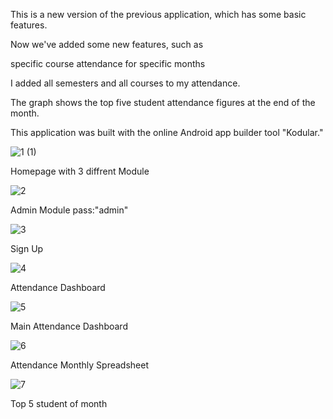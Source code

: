This is a new version of the previous application, which has some basic features.

Now we've added some new features, such as

specific course attendance for specific months

I added all semesters and all courses to my attendance.

The graph shows the top five student attendance figures at the end of the month.

This application was built with the online Android app builder tool "Kodular."


![1 (1)](https://user-images.githubusercontent.com/65550041/209725431-6f9e7c5c-3e4d-4862-ab9c-919265a4feae.jpg)

Homepage with 3 diffrent Module




![2](https://user-images.githubusercontent.com/65550041/209725441-e0b95821-852a-40c5-a36e-ae6c7f2a4e38.jpg)

Admin Module pass:"admin"




![3](https://user-images.githubusercontent.com/65550041/209725448-e60dd65d-d893-4d8e-b1a9-72ece2741b6a.jpg)

Sign Up




![4](https://user-images.githubusercontent.com/65550041/209725454-fb3da1f2-6366-40f9-ae47-7aba0110e052.jpg)

Attendance Dashboard




![5](https://user-images.githubusercontent.com/65550041/209725467-22082610-1cdc-4e2f-bf64-b2776a815037.jpg)

Main Attendance Dashboard 




![6](https://user-images.githubusercontent.com/65550041/209725472-1ec29153-20d9-4353-9fc3-f903809d5520.jpg)

Attendance Monthly Spreadsheet




![7](https://user-images.githubusercontent.com/65550041/209725485-2fb0edcf-3e05-4902-8307-b118dc7c4fa3.jpg)


Top 5 student of month
